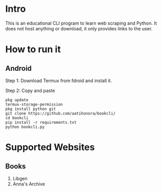 # Intro
This is an educational CLI program to learn web scraping and Python. It does not host anything or download, it only provides links to the user. 

# How to run it
## Android

Step 1: Download Termux from fdroid and install it.

Step 2: Copy and paste 
```
pkg update
termux-storage-permission
pkg install python git
git clone https://github.com/aatihonora/bookcli/
cd bookcli
pip install -r requirements.txt
python bookcli.py
```

# Supported Websites 
## Books
1. Libgen 
2. Anna's Archive



